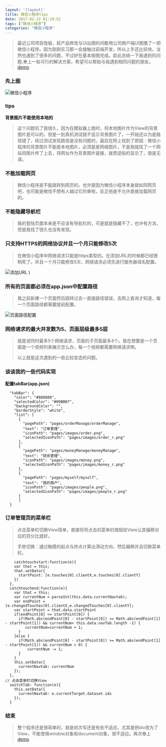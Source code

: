 ```yaml
---
layout: '[layout]'
title: 微信小程序tips
date: 2017-02-22 01:19:52
tags: [“微信小程序”]
categories: "微信小程序"
---
```


>最近公司项目改版，趁产品修改与UI出图的间歇用公司商户端UI图撸了一把微信小程序。因为刚刚实习那一会接触过前端开发，所以上手还比较快，当然也遇到了很多的问题，不过好在基本按图完成。趁此总结一下我遇到的问题,奉上一些可行的解决方案，希望可以帮助与我遇到相同问题的朋友。[demo](https://github.com/GavinCarter1991/wx-onePro) 

### 先上图
![微信小程序](https://i-blog.csdnimg.cn/blog_migrate/b6d605c3b3e52fc14fcf8b758b6c4b33.webp?x-image-process=image/format,png)

### tips

**背景图片不能使用本地的**

> 这个问题坑了我很久，因为在模拟器上跑时，将本地图片作为View的背景图片是可以的，但是一到真机测试就不显示背景图片了，一开始还以为是路径错了，经过测试发现路径是没有问题的，最后在网上找到了原因：微信小程序的背景图片不能是本地图片，必须是是网络图片，于是我就找了一个网站将图片传了上去，将网址作为背景图片链接，就奇迹般的显示了，很是无语。

### 不能加载网页

> 微信小程序是不能跳转到网页的，也许是因为微信小程序本身就如同网页吧，也可能是微信不想有人越过它的审核，反正他是不允许直接加载网页的。

### 不能隐藏导航栏

> 我的登陆页面本来是不应该有导航栏的，可是就是隐藏不了，也许有方法，但是我找了很久也没有发现。

### 只支持HTTPS的网络协议并且一个月只能修改5次

> 在微信小程序中网络请求只能是https类型的。在添加URL的时候都已经限制死了。并且一个月只能修改5次，网络请求必须先进行服务器域名配置。

![添加URL](https://i-blog.csdnimg.cn/blog_migrate/48f1eaa31d6ea1dd09c872920e359dee.webp?x-image-process=image/format,png)
)

### 所有的页面都必须在app.json中配置路径

> 我之前新建一个页面然后跳转过去一直报路径错误，去网上查询才知道，每一个页面路径都需要提前配置。

![页面路径配置](https://i-blog.csdnimg.cn/blog_migrate/2cb2cfa23e160b24cec566232710f644.webp?x-image-process=image/format,png)

### 网络请求的最大并发数为5、页面层级最多5层


> 就是说同时最多5个网络请求，页面的子页面最多4个。我在想要是一个页面是一个视频列表展示怎么办，每一个视频都需要网络请求啊。
> 
> 以上就是这次遇到的一些比较变态的问题。

### 谈谈我的一些代码实现

**配置tabBar(app.json)**

```
  "tabBar": {
    "color": "#888888",
    "selectedColor": "#09BB07",
    "backgroundColor": "",
    "borderStyle": "white",
    "list": [
      {
        "pagePath": "pages/orderManage/orderManage",
        "text": "订单管理",
        "iconPath": "pages/images/order.png",
        "selectedIconPath": "pages/images/order_r.png"
      },
      {
        "pagePath": "pages/moneyManage/moneyManage",
        "text": "财务管理",
        "iconPath": "pages/images/money.png",
        "selectedIconPath": "pages/images/money_r.png"
      },
      {
        "pagePath": "pages/myself/myself",
        "text": "我的商户",
        "iconPath": "pages/images/people.png",
        "selectedIconPath": "pages/images/people_r.png"
      }
      ]
  }
```
 
### 订单管理页的菜单栏

> 点击菜单栏切换View简单，直接将将点击的菜单的值赋给View让其偏移对应的百分比就好。
>   
> 手势切换：通过触摸的起点与终点计算出滑动方向，然后偏移并且切换菜单栏。
  
```
    catchtouchstart:function(e){
    var that = this;
    that.setData({
      startPoint: [e.touches[0].clientX,e.touches[0].clientY]
    })
  },
  catchtouchend:function(e){
    var that = this;
    var currentNum = parseInt(this.data.currentNavtab);
    var endPoint = [e.changedTouches[0].clientX,e.changedTouches[0].clientY];
    var startPoint = that.data.startPoint
    if(endPoint[0] <= startPoint[0]) {
      if(Math.abs(endPoint[0] - startPoint[0]) >= Math.abs(endPoint[1] - startPoint[1]) && currentNum< this.data.navTab.length -1) {
         currentNum=currentNum + 1;  
      }
    }else {
      if(Math.abs(endPoint[0] - startPoint[0]) >= Math.abs(endPoint[1] - startPoint[1]) && currentNum > 0) {
          currentNum -= 1;
      }
    }
    this.setData({
      currentNavtab: currentNum
    });
  },
// 点击菜单栏切换View
  switchTab: function(e){
    this.setData({
      currentNavtab: e.currentTarget.dataset.idx
    });
  }
```

### 结束

> 整个程序还是很简单的，就是初次写还是有些不适应。尤其是把div改为了View，不能使用window对象和document对象，很不适应。再次奉上[demo](https://github.com/GavinCarter1991/wx-onePro)